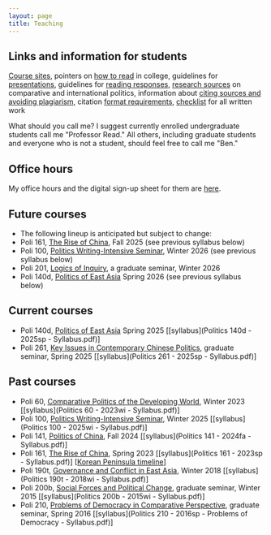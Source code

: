 ```yaml
---
layout: page
title: Teaching
---
```

## Links and information for students

[Course sites](http://canvas.ucsc.edu/), pointers on [how to read](how-to-read.html) in college, guidelines for [presentations](presentations.html), guidelines for [reading responses](reading-responses.html), [research sources](research-sources.html) on comparative and international politics, information about [citing sources and avoiding plagiarism](citing-sources.html), citation [format requirements](http://politics.ucsc.edu/undergraduate/citation.html), [checklist](checklist-for-written-work.html) for all written work

What should you call me? I suggest currently enrolled undergraduate students call me "Professor Read." All others, including graduate students and everyone who is not a student, should feel free to call me "Ben."

## Office hours

My office hours and the digital sign-up sheet for them are [here](http://tinyurl.com/benreadofficehours).

## Future courses
+ The following lineup is anticipated but subject to change:
+ Poli 161, <u>The Rise of China</u>, Fall 2025 (see previous syllabus below)
+ Poli 100, <u>Politics Writing-Intensive Seminar</u>, Winter 2026 (see previous syllabus below)
+ Poli 201, <u>Logics of Inquiry</u>, a graduate seminar, Winter 2026
+ Poli 140d, <u>Politics of East Asia</u> Spring 2026 (see previous syllabus below)

## Current courses
+ Poli 140d, <u>Politics of East Asia</u> Spring 2025 [[syllabus](Politics 140d - 2025sp - Syllabus.pdf)]
+ Poli 261, <u>Key Issues in Contemporary Chinese Politics</u>, graduate seminar, Spring 2025 [[syllabus](Politics 261 - 2025sp - Syllabus.pdf)]

## Past courses
+ Poli 60, <u>Comparative Politics of the Developing World</u>, Winter 2023 [[syllabus](Politics 60 - 2023wi - Syllabus.pdf)]
+ Poli 100, <u>Politics Writing-Intensive Seminar</u>, Winter 2025 [[syllabus](Politics 100 - 2025wi - Syllabus.pdf)]
+ Poli 141, <u>Politics of China</u>, Fall 2024 [[syllabus](Politics 141 - 2024fa - Syllabus.pdf)]
+ Poli 161, <u>The Rise of China</u>, Spring 2023 [[syllabus](Politics 161 - 2023sp - Syllabus.pdf)] [[Korean Peninsula timeline](../visualizations/korean_peninsula_timeline.html)]
+ Poli 190t, <u>Governance and Conflict in East Asia</u>, Winter 2018 [[syllabus](Politics 190t - 2018wi - Syllabus.pdf)]
+ Poli 200b, <u>Social Forces and Political Change</u>, graduate seminar, Winter 2015 [[syllabus](Politics 200b - 2015wi - Syllabus.pdf)]
+ Poli 210, <u>Problems of Democracy in Comparative Perspective</u>, graduate seminar, Spring 2016 [[syllabus](Politics 210 - 2016sp - Problems of Democracy - Syllabus.pdf)]

